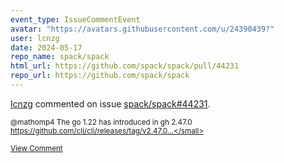 ```yaml
---
event_type: IssueCommentEvent
avatar: "https://avatars.githubusercontent.com/u/24390439?"
user: lcnzg
date: 2024-05-17
repo_name: spack/spack
html_url: https://github.com/spack/spack/pull/44231
repo_url: https://github.com/spack/spack
---
```


<a href='https://github.com/lcnzg' target='_blank'>lcnzg</a> commented on issue <a href='https://github.com/spack/spack/pull/44231' target='_blank'>spack/spack#44231</a>.

<small>@mathomp4 The go 1.22 has introduced in gh 2.47.0 https://github.com/cli/cli/releases/tag/v2.47.0...</small>

<a href='https://github.com/spack/spack/pull/44231' target='_blank'>View Comment</a>